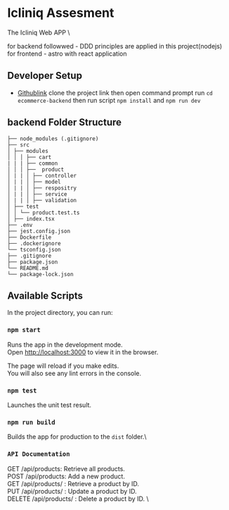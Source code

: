 # Icliniq Assesment

The Icliniq Web APP \

for backend followwed - DDD principles are applied in this project(nodejs) \
for frontend - astro with react application

## Developer Setup

-   [Githublink](https://github.com/GowthamEswar/icliniq_assesment)
    clone the project link then open command prompt run `cd ecommerce-backend`
    then run script `npm install` and `npm run dev`

## backend Folder Structure

```
├── node_modules (.gitignore)
├── src
│ ├── modules
│ │ │ ├── cart
| | | ├── common
│ │ │ ├──  product
│ | | │ ├── controller
│ | | │ ├── model
│ | | │ ├── respositry
│ | | │ ├── service
│ | | │ ├── validation
│ ├── test
│ │ └── product.test.ts
│ ├── index.tsx
├── .env
├── jest.config.json
├── Dockerfile
├── .dockerignore
└── tsconfig.json
├── .gitignore
├── package.json
└── README.md
└── package-lock.json
```

## Available Scripts

In the project directory, you can run:

### `npm start`

Runs the app in the development mode.\
Open [http://localhost:3000](http://localhost:3000) to view it in the browser.

The page will reload if you make edits.\
You will also see any lint errors in the console.

### `npm test`

Launches the unit test result.

### `npm run build`

Builds the app for production to the `dist` folder.\

### `API Documentation`

GET /api/products: Retrieve all products. \
POST /api/products: Add a new product. \
GET /api/products/ 
: Retrieve a product by ID. \
PUT /api/products/
: Update a product by ID. \
DELETE /api/products/
: Delete a product by ID. \